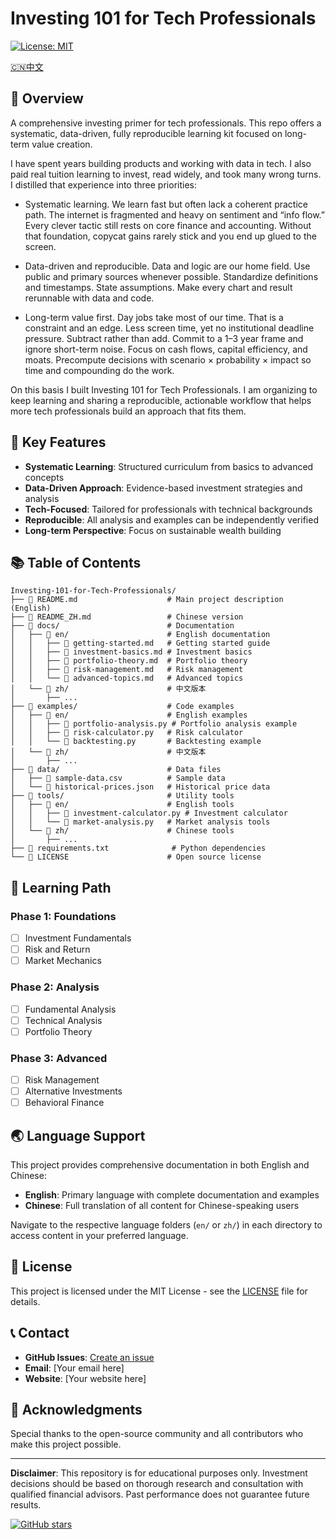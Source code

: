 # Investing 101 for Tech Professionals

[![License: MIT](https://img.shields.io/badge/License-MIT-yellow.svg)](https://opensource.org/licenses/MIT)

[🇨🇳中文](README_ZH.md)

## 📖 Overview

A comprehensive investing primer for tech professionals. This repo offers a systematic, data-driven, fully reproducible learning kit focused on long-term value creation.

I have spent years building products and working with data in tech. I also paid real tuition learning to invest, read widely, and took many wrong turns. I distilled that experience into three priorities:

- Systematic learning. We learn fast but often lack a coherent practice path. The internet is fragmented and heavy on sentiment and “info flow.” Every clever tactic still rests on core finance and accounting. Without that foundation, copycat gains rarely stick and you end up glued to the screen.

- Data-driven and reproducible. Data and logic are our home field. Use public and primary sources whenever possible. Standardize definitions and timestamps. State assumptions. Make every chart and result rerunnable with data and code.

- Long-term value first. Day jobs take most of our time. That is a constraint and an edge. Less screen time, yet no institutional deadline pressure. Subtract rather than add. Commit to a 1–3 year frame and ignore short-term noise. Focus on cash flows, capital efficiency, and moats. Precompute decisions with scenario × probability × impact so time and compounding do the work.

On this basis I built Investing 101 for Tech Professionals. I am organizing to keep learning and sharing a reproducible, actionable workflow that helps more tech professionals build an approach that fits them.

## 🎯 Key Features

- **Systematic Learning**: Structured curriculum from basics to advanced concepts
- **Data-Driven Approach**: Evidence-based investment strategies and analysis
- **Tech-Focused**: Tailored for professionals with technical backgrounds
- **Reproducible**: All analysis and examples can be independently verified
- **Long-term Perspective**: Focus on sustainable wealth building

## 📚 Table of Contents

```
Investing-101-for-Tech-Professionals/
├── 📖 README.md                    # Main project description (English)
├── 📖 README_ZH.md                 # Chinese version
├── 📁 docs/                        # Documentation
│   ├── 📁 en/                      # English documentation
│   │   ├── 📄 getting-started.md   # Getting started guide
│   │   ├── 📄 investment-basics.md # Investment basics
│   │   ├── 📄 portfolio-theory.md  # Portfolio theory
│   │   ├── 📄 risk-management.md   # Risk management
│   │   └── 📄 advanced-topics.md   # Advanced topics
│   └── 📁 zh/                      # 中文版本
│       ├── ...
├── 📁 examples/                    # Code examples
│   ├── 📁 en/                      # English examples
│   │   ├── 📄 portfolio-analysis.py # Portfolio analysis example
│   │   ├── 📄 risk-calculator.py   # Risk calculator
│   │   └── 📄 backtesting.py       # Backtesting example
│   └── 📁 zh/                      # 中文版本
│       ├── ...
├── 📁 data/                        # Data files
│   ├── 📄 sample-data.csv          # Sample data
│   └── 📄 historical-prices.json   # Historical price data
├── 📁 tools/                       # Utility tools
│   ├── 📁 en/                      # English tools
│   │   ├── 📄 investment-calculator.py # Investment calculator
│   │   └── 📄 market-analysis.py   # Market analysis tools
│   └── 📁 zh/                      # Chinese tools
│       ├── ...
├── 📄 requirements.txt              # Python dependencies
└── 📄 LICENSE                      # Open source license
```

## 📖 Learning Path

### Phase 1: Foundations

- [ ] Investment Fundamentals
- [ ] Risk and Return
- [ ] Market Mechanics

### Phase 2: Analysis

- [ ] Fundamental Analysis
- [ ] Technical Analysis
- [ ] Portfolio Theory

### Phase 3: Advanced

- [ ] Risk Management
- [ ] Alternative Investments
- [ ] Behavioral Finance

## 🌏 Language Support

This project provides comprehensive documentation in both English and Chinese:

- **English**: Primary language with complete documentation and examples
- **Chinese**: Full translation of all content for Chinese-speaking users

Navigate to the respective language folders (`en/` or `zh/`) in each directory to access content in your preferred language.

## 📄 License

This project is licensed under the MIT License - see the [LICENSE](LICENSE) file for details.

## 📞 Contact

- **GitHub Issues**: [Create an issue](https://github.com/hankyuan/Investing-101-for-Tech-Professionals/issues)
- **Email**: [Your email here]
- **Website**: [Your website here]

## 🙏 Acknowledgments

Special thanks to the open-source community and all contributors who make this project possible.

---

**Disclaimer**: This repository is for educational purposes only. Investment decisions should be based on thorough research and consultation with qualified financial advisors. Past performance does not guarantee future results.

[![GitHub stars](https://img.shields.io/github/stars/hankyuan/Investing-101-for-Tech-Professionals)](https://github.com/hankyuan/Investing-101-for-Tech-Professionals/stargazers)